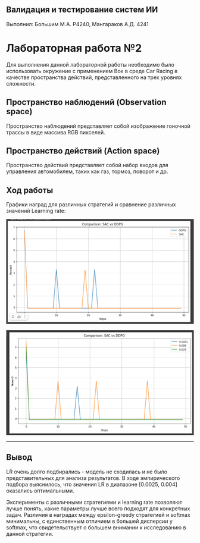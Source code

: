 ## Валидация и тестирование систем ИИ

Выполнил: Большим М.А. P4240, Мангараков А.Д. 4241

# Лабораторная работа №2

Для выполнения данной лабораторной работы необходимо было использовать окружение с применением Box в среде Car Racing в качестве
пространства действий, представленного на трех уровнях сложности.

## Пространство наблюдений (Observation space)

Пространство наблюдений представляет собой изображение гоночной трассы в виде массива RGB пикселей.

## Пространство действий (Action space)

Пространство действий представляет собой набор входов для управления автомобилем, таких как газ, тормоз, поворот и др.

## Ход работы

Графики наград для различных стратегий и сравнение различных значений Learning rate:

![График наград](rew.png)

![Сравнение Learning rate](lr.png)

---

## Вывод

LR очень долго подбирались - модель не сходилась и не было представительных для анализа
результатов. В ходе эмпирического подбора выяснилось, что
значения LR в диапазоне [0.0025, 0.004] оказались оптимальными.

Эксперименты с различными стратегиями и learning rate позволяют лучше понять,
какие параметры лучше всего подходят для конкретных задач. Различия в наградах
между epsilon-greedy стратегией и softmax минимальны, с единственным отличием в
большей дисперсии у softmax, что свидетельствует о большем внимании к исследованию
в данной стратегии.

